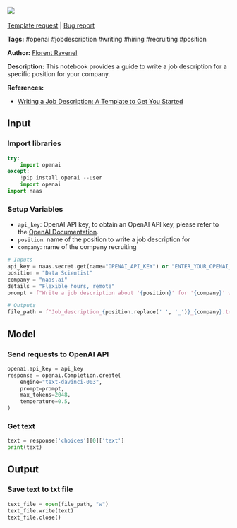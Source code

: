 <a href="https://app.naas.ai/user-redirect/naas/downloader?url=https://raw.githubusercontent.com/jupyter-naas/awesome-notebooks/master/OpenAI/OpenAI_Write_a_job_description.ipynb" target="_parent"><img src="https://naasai-public.s3.eu-west-3.amazonaws.com/open_in_naas.svg"/></a><br><br><a href="https://github.com/jupyter-naas/awesome-notebooks/issues/new?assignees=&labels=&template=template-request.md&title=Tool+-+Action+of+the+notebook+">Template request</a> | <a href="https://github.com/jupyter-naas/awesome-notebooks/issues/new?assignees=&labels=bug&template=bug_report.md&title=OpenAI+-+Write+a+job+description:+Error+short+description">Bug report</a>

**Tags:** #openai #jobdescription #writing #hiring #recruiting #position

**Author:** [Florent Ravenel](https://www.linkedin.com/in/florent-ravenel/)

**Description:** This notebook provides a guide to write a job description for a specific position for your company.

**References:**
- [Writing a Job Description: A Template to Get You Started](https://www.indeed.com/hire/how-to-write-a-job-description)

## Input

### Import libraries


```python
try:
    import openai
except:
    !pip install openai --user
    import openai
import naas
```

### Setup Variables
- `api_key`: OpenAI API key, to obtain an OpenAI API key, please refer to the [OpenAI Documentation](https://openai.com/docs/).
- `position`: name of the position to write a job description for
- `company`: name of the company recruiting


```python
# Inputs
api_key = naas.secret.get(name="OPENAI_API_KEY") or "ENTER_YOUR_OPENAI_API_KEY"
position = "Data Scientist"
company = "naas.ai"
details = "Flexible hours, remote"
prompt = f"Write a job description about '{position}' for '{company}' with specific details: {details}"

# Outputs
file_path = f"Job_description_{position.replace(' ', '_')}_{company}.txt"
```

## Model

### Send requests to OpenAI API


```python
openai.api_key = api_key
response = openai.Completion.create(
    engine="text-davinci-003",
    prompt=prompt,
    max_tokens=2048,
    temperature=0.5,
)
```

### Get text


```python
text = response['choices'][0]['text']
print(text)
```

## Output

### Save text to txt file


```python
text_file = open(file_path, "w")
text_file.write(text)
text_file.close()
```

 
